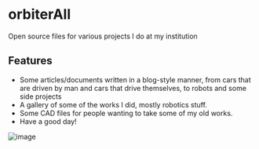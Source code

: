 # orbiterAll
Open source files for various projects I do at my institution 

## Features 
- Some articles/documents written in a blog-style manner, from cars that are driven by man and cars that drive themselves, to robots and some side projects
- A gallery of some of the works I did, mostly robotics stuff. 
- Some CAD files for people wanting to take some of my old works.
- Have a good day!

![image](https://github.com/user-attachments/assets/f144d78d-bd3b-4e88-ad28-ae28eaf646a7)


